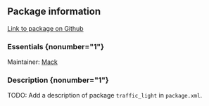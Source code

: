 <div id='traffic_light-autogenerated' markdown='1'>


<!-- do not edit this file, autogenerated -->

## Package information 

[Link to package on Github](github:org=duckietown,repo=Software,path=40-coordination/traffic_light,branch=master18)

### Essentials {nonumber="1"}

Maintainer: [Mack](mailto:mack@duckietown.org)

### Description {nonumber="1"}

TODO: Add a description of package `traffic_light` in `package.xml`.



</div>

